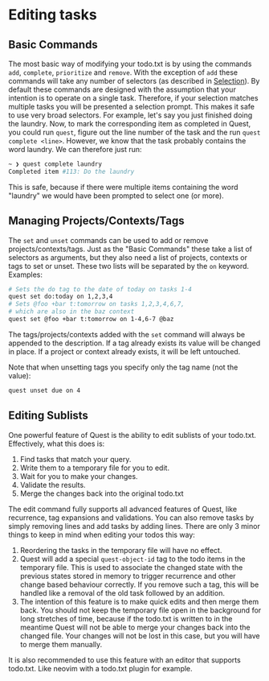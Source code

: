 # Editing tasks

## Basic Commands

The most basic way of modifying your todo.txt is by using the commands
`add`, `complete`, `prioritize` and `remove`.
With the exception of `add` these commands will take any number of selectors 
(as described in [Selection](selection.md)).
By default these commands are designed with the assumption that your intention
is to operate on a single task. Therefore, if your selection matches multiple 
tasks you will be presented a selection prompt.
This makes it safe to use very broad selectors. 
For example, let's say you just finished doing the laundry.
Now, to mark the corresponding item as completed in Quest, you could run `quest`, figure out the 
line number of the task and the run `quest complete <line>`.
However, we know that the task probably contains the word laundry.
We can therefore just run:
```bash
~ ❯ quest complete laundry
Completed item #113: Do the laundry
```
This is safe, because if there were multiple items containing the word "laundry"
we would have been prompted to select one (or more).

## Managing Projects/Contexts/Tags

The `set` and `unset` commands can be used to add or remove projects/contexts/tags.
Just as the "Basic Commands" these take a list of selectors as arguments, but they
also need a list of projects, contexts or tags to set or unset.
These two lists will be separated by the `on` keyword.
Examples:

```bash
# Sets the do tag to the date of today on tasks 1-4
quest set do:today on 1,2,3,4
# Sets @foo +bar t:tomorrow on tasks 1,2,3,4,6,7, 
# which are also in the baz context
quest set @foo +bar t:tomorrow on 1-4,6-7 @baz
```

The tags/projects/contexts added with the `set` command will always be appended to the
description. If a tag already exists its value will be changed in place.
If a project or context already exists, it will be left untouched.

Note that when unsetting tags you specify only the tag name (not the value):

```bash
quest unset due on 4
```

## Editing Sublists

One powerful feature of Quest is the ability to edit sublists of 
your todo.txt.
Effectively, what this does is:

1. Find tasks that match your query.
2. Write them to a temporary file for you to edit.
3. Wait for you to make your changes.
4. Validate the results.
5. Merge the changes back into the original todo.txt

The edit command fully supports all advanced features of Quest, like recurrence,
tag expansions and validations.
You can also remove tasks by simply removing lines and add tasks by adding lines.
There are only 3 minor things to keep in mind when editing your todos this way:

1. Reordering the tasks in the temporary file will have no effect.
2. Quest will add a special `quest-object-id` tag to the todo items in the temporary file.
    This is used to associate the changed state with the previous states stored in memory to
    trigger recurrence and other change based behaviour correctly. 
    If you remove such a tag, this will be handled like a removal of the old task followed by an
    addition. 
3. The intention of this feature is to make quick edits and then merge them back. 
    You should not keep the temporary file open in the background for long stretches of time,
    because if the todo.txt is written to in the meantime Quest will not
    be able to merge your changes back into the changed file. Your changes will not be lost
    in this case, but you will have to merge them manually.

It is also recommended to use this feature with an editor that supports todo.txt. 
Like neovim with a todo.txt plugin for example.
